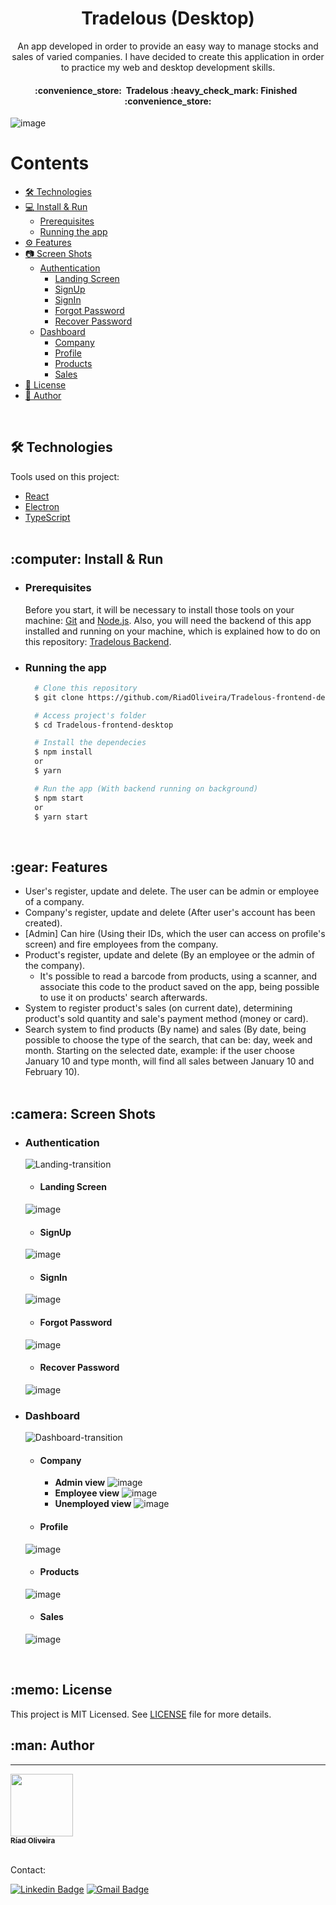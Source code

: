 <h1 align="center">Tradelous (Desktop)</h1>

<p align="center">
  An app developed in order to provide an easy way to manage stocks and sales of varied companies. I have decided to create this application in order to practice my web and desktop development skills.
</p>

<h4 align="center"> 
	:convenience_store:&nbsp; Tradelous :heavy_check_mark: Finished &nbsp; :convenience_store: </br>
</h4>

![image](https://img.shields.io/github/license/RiadOliveira/Tradelous-frontend-desktop)

Contents
=================
<!--ts-->
   * [🛠 Technologies](#technologies)
   * [:computer: Install & Run](#install&run)
      * [Prerequisites](#prerequisites)
      * [Running the app](#running)
   * [:gear: Features](#features)
   * [:camera: Screen Shots](#screenshots)
      * [Authentication](#auth-screens)
        * [Landing Screen](#landing)
        * [SignUp](#sign-up)
        * [SignIn](#sign-in)
        * [Forgot Password](#forgot-password)
        * [Recover Password](#recover-password)
      * [Dashboard](#dashboard-screens) 
        * [Company](#company)
        * [Profile](#profile)
        * [Products](#products)
        * [Sales](#sales)
   * [:memo: License](#license)
   * [:man: Author](#author)
<!--te-->
</br>

<h2 id="technologies">🛠 Technologies</h2>
Tools used on this project:

- [React](https://reactjs.org/)
- [Electron](https://www.electronjs.org/)
- [TypeScript](https://www.typescriptlang.org/) </br></br>

<h2 id="install&run">:computer: Install & Run</h2>

<ul>
  <li id="prerequisites"><h3>Prerequisites</h3></li>
  
  Before you start, it will be necessary to install those tools on your machine: [Git](https://git-scm.com) and [Node.js](https://nodejs.org/en/). Also, you will need the backend of this app installed and running on your machine, which is explained how to do on this repository: [Tradelous Backend](https://github.com/RiadOliveira/Tradelous-backend).
  
  <li id="running"><h3>Running the app</h3></li>
  
  ```bash
    # Clone this repository
    $ git clone https://github.com/RiadOliveira/Tradelous-frontend-desktop.git
  
    # Access project's folder
    $ cd Tradelous-frontend-desktop

    # Install the dependecies
    $ npm install
    or
    $ yarn

    # Run the app (With backend running on background)
    $ npm start
    or
    $ yarn start
  ```
</ul>

</br>

<h2 id="features">:gear: Features</h2>

- User's register, update and delete. The user can be admin or employee of a company.
- Company's register, update and delete (After user's account has been created).
- [Admin] Can hire (Using their IDs, which the user can access on profile's screen) and fire employees from the company.
- Product's register, update and delete (By an employee or the admin of the company).
  - It's possible to read a barcode from products, using a scanner, and associate this code to the product saved on the app, being possible to use it on products' search afterwards.
- System to register product's sales (on current date), determining product's sold quantity and sale's payment method (money or card).
- Search system to find products (By name) and sales (By date, being possible to choose the type of the search, that can be: day, week and month. Starting on the selected date, example: if the user choose January 10 and type month, will find all sales between January 10 and February 10). </br></br>

<h2 id="screenshots">:camera: Screen Shots</h2>

- <h3 id="auth-screens">Authentication</h3>

  ![Landing-transition](https://user-images.githubusercontent.com/69125013/148226991-258b5e0c-93b6-4800-ae37-f431eeffe7e2.gif)

  - <h4 id="landing">Landing Screen</h4>
  ![image](https://user-images.githubusercontent.com/69125013/147825665-aff715c5-473f-475f-964e-9657411c5313.png)

  - <h4 id="sign-up">SignUp</h4>
  ![image](https://user-images.githubusercontent.com/69125013/148123918-ca63c481-98d6-4517-a7d4-f5a89546bdc0.png)

  - <h4 id="sign-in">SignIn</h4>
  ![image](https://user-images.githubusercontent.com/69125013/147825769-131d2aad-e4f4-4f89-9259-0e255fbf6ae6.png)

  - <h4 id="forgot-password">Forgot Password</h4>
  ![image](https://user-images.githubusercontent.com/69125013/147825808-ad1b14ff-51a2-4ecc-8d6e-5e1f315a8a12.png)
  
  - <h4 id="recover-password">Recover Password</h4>
  ![image](https://user-images.githubusercontent.com/69125013/148124121-6f14aab9-eadd-4c50-ac0d-b79f86a3206e.png)

- <h3 id="dashboard-screens">Dashboard</h3>
  
  ![Dashboard-transition](https://user-images.githubusercontent.com/69125013/148225486-c60a203b-2799-4a5b-86ae-f3f314c7e605.gif)

  - <h4 id="company">Company</h4> 
  
    - **Admin view**
    ![image](https://user-images.githubusercontent.com/69125013/147825927-cabeddf6-f544-4aed-808a-ab2a1701d80b.png)
    - **Employee view**
    ![image](https://user-images.githubusercontent.com/69125013/147826456-0737cf42-6836-4ba4-8abc-90b3ccfae628.png)
    - **Unemployed view**
    ![image](https://user-images.githubusercontent.com/69125013/147827544-8ad91f31-40f5-4cc8-add4-37854ad8cf6e.png)

  - <h4 id="profile">Profile</h4>
  ![image](https://user-images.githubusercontent.com/69125013/147825972-7dd9d435-fc7f-4074-98ec-379920fa977f.png)

  - <h4 id="products">Products</h4>
  ![image](https://user-images.githubusercontent.com/69125013/147826010-25e9ef50-474a-49a8-b486-3ead4bed8105.png)

  - <h4 id="sales">Sales</h4>
  ![image](https://user-images.githubusercontent.com/69125013/147826176-79d6cf9a-9b0c-4369-8596-2f4bd7f3be20.png)
  
</br>

<h2 id="license">:memo: License</h2>
This project is MIT Licensed. See <a href="https://github.com/RiadOliveira/Tradelous-frontend-desktop/blob/main/LICENSE">LICENSE</a> file for more details.

</br>

<h2 id="author">:man: Author</h2>

---
<a href="https://github.com/RiadOliveira">
 <img src="https://avatars.githubusercontent.com/u/69125013?v=4;" width="100px;" alt=""/>
 <br/>
 <sub><b>Ríad Oliveira</b></sub>
</a>

</br>Contact:</br>

[![Linkedin Badge](https://img.shields.io/badge/-Ríad&nbsp;Oliveira-blue?style=flat-square&logo=Linkedin&logoColor=white&link=https://www.linkedin.com/in/r%C3%ADad-oliveira-8492891b4/)](https://www.linkedin.com/in/r%C3%ADad-oliveira-8492891b4/) 
[![Gmail Badge](https://img.shields.io/badge/-riad.oliveira@gmail.com-c14438?style=flat-square&logo=Gmail&logoColor=white&link=mailto:riad.oliveira@gmail.com)](mailto:riad.oliveira@gmail.com)
